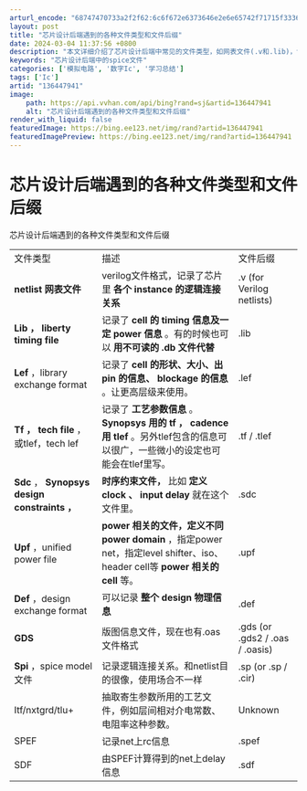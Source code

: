 ```yaml
---
arturl_encode: "68747470733a2f2f62:6c6f672e6373646e2e6e65742f71715f33363034353039332f:61727469636c652f64657461696c732f313336343437393431"
layout: post
title: "芯片设计后端遇到的各种文件类型和文件后缀"
date: 2024-03-04 11:37:56 +0800
description: "本文详细介绍了芯片设计后端中常见的文件类型，如网表文件(.v和.lib)，记录逻辑连接和定时信息；L"
keywords: "芯片设计后端中的spice文件"
categories: ['模拟电路', '数字Ic', '学习总结']
tags: ['Ic']
artid: "136447941"
image:
    path: https://api.vvhan.com/api/bing?rand=sj&artid=136447941
    alt: "芯片设计后端遇到的各种文件类型和文件后缀"
render_with_liquid: false
featuredImage: https://bing.ee123.net/img/rand?artid=136447941
featuredImagePreview: https://bing.ee123.net/img/rand?artid=136447941
---
```


# 芯片设计后端遇到的各种文件类型和文件后缀

芯片设计后端遇到的各种文件类型和文件后缀

|  |  |  |
| --- | --- | --- |
| 文件类型 | 描述 | 文件后缀 |
| **netlist** **网表文件** | verilog文件格式，记录了芯片里 **各个** **instance** **的逻辑连接关系** | .v (for Verilog netlists) |
| **Lib** **，** **liberty timing file** | 记录了 **cell** **的** **timing** **信息及一定** **power** **信息** 。有的时候也可以 **用不可读的** **.db** **文件代替** | .lib |
| **Lef** ，library exchange format | 记录了 **cell** **的形状、大小、出** **pin** **的信息、** **blockage** **的信息** 。让更高层级来使用。 | .lef |
| **Tf** **，** **tech file** ，或tlef，tech lef | 记录了 **工艺参数信息** 。 **Synopsys** **用的** **tf** **，** **cadence** **用** **tlef** 。另外tlef包含的信息可以很广，一些微小的设定也可能会在tlef里写。 | .tf / .tlef |
| **Sdc** ， **Synopsys design constraints** **，** | **时序约束文件，** 比如 **定义** **clock** **、** **input delay** 就在这个文件里。 | .sdc |
| **Upf** ，unified power file | **power** **相关的文件，定义不同** **power domain** ，指定power net，指定level shifter、iso、header cell等 **power** **相关的** **cell** 等。 | .upf |
| **Def** ，design exchange format | 可以记录 **整个** **design** **物理信息** | .def |
| **GDS** | 版图信息文件，现在也有.oas文件格式 | .gds (or .gds2 / .oas / .oasis) |
| **Spi** ，spice model文件 | 记录逻辑连接关系。和netlist目的很像，使用场合不一样 | .sp (or .sp / .cir) |
| Itf/nxtgrd/tlu+ | 抽取寄生参数所用的工艺文件，例如层间相对介电常数、电阻率这种参数。 | Unknown |
| SPEF | 记录net上rc信息 | .spef |
| SDF | 由SPEF计算得到的net上delay信息 | .sdf |